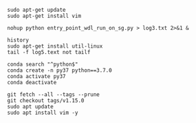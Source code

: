 ```commandline
sudo apt-get update
sudo apt-get install vim
```
```commandline
nohup python entry_point_wdl_run_on_sg.py > log3.txt 2>&1 &
```
````commandline
history
sudo apt-get install util-linux
tail -f log5.text not tailf
````
```commandline
conda search "^python$"
conda create -n py37 python==3.7.0
conda activate py37  
conda deactivate
```
```commandline
git fetch --all --tags --prune
git checkout tags/v1.15.0
sudo apt update
sudo apt install vim -y
```
